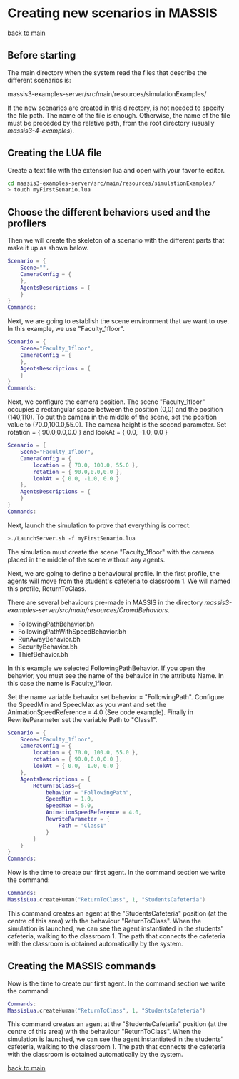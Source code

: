 # Creating new scenarios in MASSIS

[back to main](index.md)

## Before starting

The main directory when the system read the files that describe the different scenarios is:

 massis3-examples-server/src/main/resources/simulationExamples/

 If the new scenarios are created in this directory, is not needed to specify the file path.  The name of the file is enough. Otherwise, the name of the file must be preceded by the relative path, from the root directory (usually *massis3-4-examples*).

## Creating the LUA file

Create a text file with the extension lua and open with your favorite editor.


```bash
cd massis3-examples-server/src/main/resources/simulationExamples/
> touch myFirstSenario.lua
```

## Choose the different behaviors used and the profilers


Then we will create the skeleton of a scenario with the different parts that make it up as shown below.

```LUA
Scenario = {
    Scene="",
    CameraConfig = {
    },
    AgentsDescriptions = {
    }
}
Commands:
```

Next, we are going to establish the scene environment that we want to use. In this example, we use "Faculty_1floor".

```LUA
Scenario = {
    Scene="Faculty_1floor",
    CameraConfig = {
    },
    AgentsDescriptions = {
    }
}
Commands:
```

Next, we configure the camera position. The scene "Faculty_1floor" occupies a rectangular space between the position (0,0) and the position (140,110). To put the camera in the middle of the scene, set the position value to (70.0,100.0,55.0). The camera height is the second parameter. Set rotation = { 90.0,0.0,0.0 } and  lookAt = { 0.0, -1.0, 0.0 }

```LUA
Scenario = {
    Scene="Faculty_1floor",
    CameraConfig = {
        location = { 70.0, 100.0, 55.0 },
        rotation = { 90.0,0.0,0.0 },
        lookAt = { 0.0, -1.0, 0.0 }
    },
    AgentsDescriptions = {
    }
}
Commands:
```

Next, launch the simulation to prove that everything is correct.

```bash
>./LaunchServer.sh -f myFirstSenario.lua
```

The simulation must create the scene "Faculty_1floor" with the camera placed in the middle of the scene without any agents. 

Next, we are going to define a behavioural profile. In the first profile, the agents will move from the student's cafeteria to classroom 1. We will named this profile, ReturnToClass.

There are several behaviours pre-made in MASSIS in the directory *massis3-examples-server/src/main/resources/CrowdBehaviors*.

* FollowingPathBehavior.bh
* FollowingPathWithSpeedBehavior.bh
* RunAwayBehavior.bh
* SecurityBehavior.bh
* ThiefBehavior.bh

In this example we selected FollowingPathBehavior. If you open the behavior, you must see the name of the behavior in the attribute Name. In this case the name is Faculty_1floor.

Set the name variable behavior set behavior = "FollowingPath". Configure the SpeedMin and SpeedMax as you want and set the AnimationSpeedReference = 4.0 (See code example). Finally in RewriteParameter set the variable Path to "Class1".

```LUA
Scenario = {
    Scene="Faculty_1floor",
    CameraConfig = {
        location = { 70.0, 100.0, 55.0 },
        rotation = { 90.0,0.0,0.0 },
        lookAt = { 0.0, -1.0, 0.0 }
    },
    AgentsDescriptions = {
        ReturnToClass={
            behavior = "FollowingPath",
            SpeedMin = 1.0,
            SpeedMax = 5.0,
            AnimationSpeedReference = 4.0,
            RewriteParameter = {
                Path = "Class1"
            }
        }
    }
}
Commands:
```

Now is the time to create our first agent. In the command section we write the command:

```LUA
Commands:
MassisLua.createHuman("ReturnToClass", 1, "StudentsCafeteria")
```
This command creates an agent at the "StudentsCafeteria" position (at the centre of this area) with the behaviour "ReturnToClass". When the simulation is launched, we can see the agent instantiated in the students' cafeteria, walking to the classroom 1. The path that connects the cafeteria with the classroom is obtained automatically by the system.


## Creating the MASSIS commands

Now is the time to create our first agent. In the command section we write the command:

```LUA
Commands:
MassisLua.createHuman("ReturnToClass", 1, "StudentsCafeteria")
```
This command creates an agent at the "StudentsCafeteria" position (at the centre of this area) with the behaviour "ReturnToClass". When the simulation is launched, we can see the agent instantiated in the students' cafeteria, walking to the classroom 1. The path that connects the cafeteria with the classroom is obtained automatically by the system.


[back to main](index.md)
